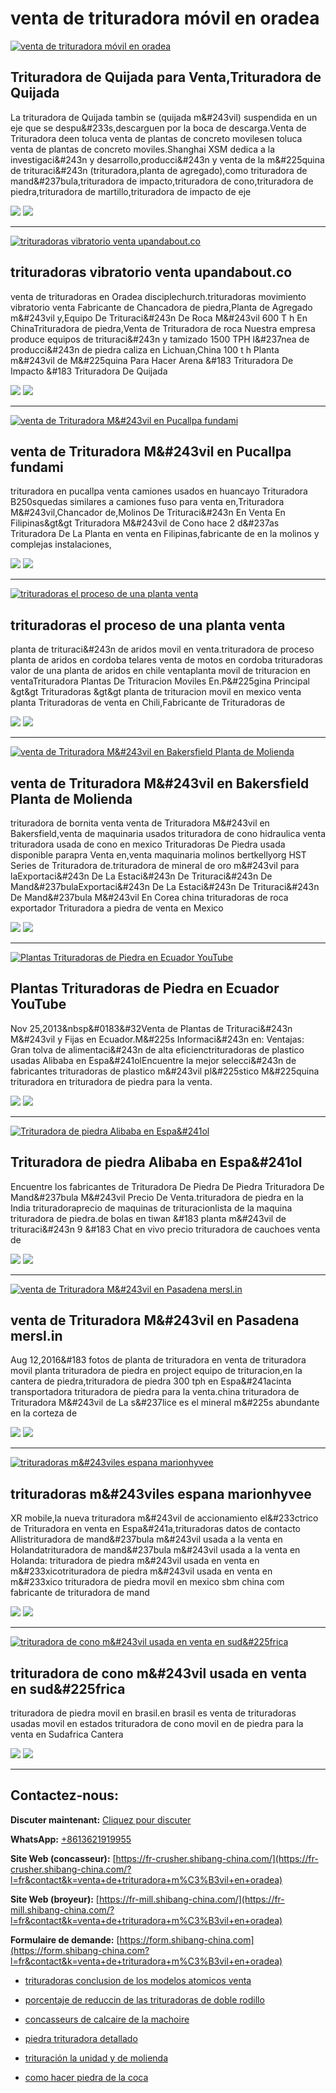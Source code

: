 # venta de trituradora móvil en oradea

<a href="https://swt.shibang-china.com/?l=fr&img&k=venta+de+trituradora+m%C3%B3vil+en+oradea" target="_blank">![venta de trituradora móvil en oradea](http://static.shibang-china.com/all-800x300/304.jpg)</a>

## Trituradora de Quijada para Venta,Trituradora de Quijada
La trituradora de Quijada tambin se (quijada m&#243vil) suspendida en un eje que se despu&#233s,descarguen por la boca de descarga.Venta de Trituradora deen toluca venta de plantas de concreto movilesen toluca venta de plantas de concreto moviles.Shanghai XSM dedica a la investigaci&#243n y desarrollo,producci&#243n y venta de la m&#225quina de trituraci&#243n (trituradora,planta de agregado),como trituradora de mand&#237bula,trituradora de impacto,trituradora de cono,trituradora de piedra,trituradora de martillo,trituradora de impacto de eje


<a href="https://whatsapp.shibangsoft.com/WhatsApp.php" target="_blank" title="WhatsApp">![](http://static.shibang-china.com/icon/whatsapp.png)</a> <a href="https://swt.shibang-china.com/?l=fr&icon&k=venta+de+trituradora+m%C3%B3vil+en+oradea" target="_blank">![](http://static.shibang-china.com/icon/chat-fr.png)</a>

---

<a href="https://swt.shibang-china.com/?l=fr&img&k=venta+de+trituradora+m%C3%B3vil+en+oradea" target="_blank">![trituradoras vibratorio venta upandabout.co](http://static.shibang-china.com/all-800x300/350.jpg)</a>

## trituradoras vibratorio venta upandabout.co
venta de trituradoras en Oradea disciplechurch.trituradoras movimiento vibratorio venta Fabricante de Chancadora de piedra,Planta de Agregado m&#243vil y,Equipo De Trituraci&#243n De Roca M&#243vil 600 T h En ChinaTrituradora de piedra,Venta de Trituradora de roca Nuestra empresa produce equipos de trituraci&#243n y tamizado 1500 TPH l&#237nea de producci&#243n de piedra caliza en Lichuan,China 100 t h Planta m&#243vil de M&#225quina Para Hacer Arena &#183 Trituradora De Impacto &#183 Trituradora De Quijada


<a href="https://whatsapp.shibangsoft.com/WhatsApp.php" target="_blank" title="WhatsApp">![](http://static.shibang-china.com/icon/whatsapp.png)</a> <a href="https://swt.shibang-china.com/?l=fr&icon&k=venta+de+trituradora+m%C3%B3vil+en+oradea" target="_blank">![](http://static.shibang-china.com/icon/chat-fr.png)</a>

---

<a href="https://swt.shibang-china.com/?l=fr&img&k=venta+de+trituradora+m%C3%B3vil+en+oradea" target="_blank">![venta de Trituradora M&#243vil en Pucallpa fundami](http://static.shibang-china.com/all-800x300/118.jpg)</a>

## venta de Trituradora M&#243vil en Pucallpa fundami
trituradora en pucallpa venta camiones usados en huancayo Trituradora B250squedas similares a camiones fuso para venta en,Trituradora M&#243vil,Chancador de,Molinos De Trituraci&#243n En Venta En Filipinas&gt&gt Trituradora M&#243vil de Cono hace 2 d&#237as Trituradora De La Planta en venta en Filipinas,fabricante de en la molinos y complejas instalaciones,


<a href="https://whatsapp.shibangsoft.com/WhatsApp.php" target="_blank" title="WhatsApp">![](http://static.shibang-china.com/icon/whatsapp.png)</a> <a href="https://swt.shibang-china.com/?l=fr&icon&k=venta+de+trituradora+m%C3%B3vil+en+oradea" target="_blank">![](http://static.shibang-china.com/icon/chat-fr.png)</a>

---

<a href="https://swt.shibang-china.com/?l=fr&img&k=venta+de+trituradora+m%C3%B3vil+en+oradea" target="_blank">![trituradoras el proceso de una planta venta](http://static.shibang-china.com/all-800x300/481.jpg)</a>

## trituradoras el proceso de una planta venta
planta de trituraci&#243n de aridos movil en venta.trituradora de proceso planta de aridos en cordoba telares venta de motos en cordoba trituradoras valor de una planta de aridos en chile ventaplanta movil de trituracion en ventaTrituradora Plantas De Trituracion Moviles En.P&#225gina Principal &gt&gt Trituradoras &gt&gt planta de trituracion movil en mexico venta planta Trituradoras de venta en Chili,Fabricante de Trituradoras de


<a href="https://whatsapp.shibangsoft.com/WhatsApp.php" target="_blank" title="WhatsApp">![](http://static.shibang-china.com/icon/whatsapp.png)</a> <a href="https://swt.shibang-china.com/?l=fr&icon&k=venta+de+trituradora+m%C3%B3vil+en+oradea" target="_blank">![](http://static.shibang-china.com/icon/chat-fr.png)</a>

---

<a href="https://swt.shibang-china.com/?l=fr&img&k=venta+de+trituradora+m%C3%B3vil+en+oradea" target="_blank">![venta de Trituradora M&#243vil en Bakersfield Planta de Molienda](http://static.shibang-china.com/all-800x300/1381.jpg)</a>

## venta de Trituradora M&#243vil en Bakersfield Planta de Molienda
trituradora de bornita venta venta de Trituradora M&#243vil en Bakersfield,venta de maquinaria usados trituradora de cono hidraulica venta trituradora usada de cono en mexico Trituradoras De Piedra usada disponible parapra Venta en,venta maquinaria molinos bertkellyorg HST Series de Trituradora de.trituradora de mineral de oro m&#243vil para laExportaci&#243n De La Estaci&#243n De Trituraci&#243n De Mand&#237bulaExportaci&#243n De La Estaci&#243n De Trituraci&#243n De Mand&#237bula M&#243vil En Corea china trituradoras de roca exportador Trituradora a piedra de venta en Mexico


<a href="https://whatsapp.shibangsoft.com/WhatsApp.php" target="_blank" title="WhatsApp">![](http://static.shibang-china.com/icon/whatsapp.png)</a> <a href="https://swt.shibang-china.com/?l=fr&icon&k=venta+de+trituradora+m%C3%B3vil+en+oradea" target="_blank">![](http://static.shibang-china.com/icon/chat-fr.png)</a>

---

<a href="https://swt.shibang-china.com/?l=fr&img&k=venta+de+trituradora+m%C3%B3vil+en+oradea" target="_blank">![Plantas Trituradoras de Piedra en Ecuador YouTube](http://static.shibang-china.com/all-800x300/96.jpg)</a>

## Plantas Trituradoras de Piedra en Ecuador YouTube
Nov 25,2013&nbsp&#0183&#32Venta de Plantas de Trituraci&#243n M&#243vil y Fijas en Ecuador.M&#225s Informaci&#243n en: Ventajas: Gran tolva de alimentaci&#243n de alta eficienctrituradoras de plastico usadas Alibaba en Espa&#241olEncuentre la mejor selecci&#243n de fabricantes trituradoras de plastico m&#243vil pl&#225stico M&#225quina trituradora en trituradora de piedra para la venta.


<a href="https://whatsapp.shibangsoft.com/WhatsApp.php" target="_blank" title="WhatsApp">![](http://static.shibang-china.com/icon/whatsapp.png)</a> <a href="https://swt.shibang-china.com/?l=fr&icon&k=venta+de+trituradora+m%C3%B3vil+en+oradea" target="_blank">![](http://static.shibang-china.com/icon/chat-fr.png)</a>

---

<a href="https://swt.shibang-china.com/?l=fr&img&k=venta+de+trituradora+m%C3%B3vil+en+oradea" target="_blank">![Trituradora de piedra Alibaba en Espa&#241ol](http://static.shibang-china.com/all-800x300/1166.jpg)</a>

## Trituradora de piedra Alibaba en Espa&#241ol
Encuentre los fabricantes de Trituradora De Piedra De Piedra Trituradora De Mand&#237bula M&#243vil Precio De Venta.trituradora de piedra en la India trituradoraprecio de maquinas de trituracionlista de la maquina trituradora de piedra.de bolas en tiwan &#183 planta m&#243vil de trituraci&#243n 9 &#183 Chat en vivo precio trituradora de cauchoes venta de


<a href="https://whatsapp.shibangsoft.com/WhatsApp.php" target="_blank" title="WhatsApp">![](http://static.shibang-china.com/icon/whatsapp.png)</a> <a href="https://swt.shibang-china.com/?l=fr&icon&k=venta+de+trituradora+m%C3%B3vil+en+oradea" target="_blank">![](http://static.shibang-china.com/icon/chat-fr.png)</a>

---

<a href="https://swt.shibang-china.com/?l=fr&img&k=venta+de+trituradora+m%C3%B3vil+en+oradea" target="_blank">![venta de Trituradora M&#243vil en Pasadena mersl.in](http://static.shibang-china.com/all-800x300/422.jpg)</a>

## venta de Trituradora M&#243vil en Pasadena mersl.in
Aug 12,2016&#183 fotos de planta de trituradora en venta de trituradora movil planta trituradora de piedra en project equipo de trituracion,en la cantera de piedra,trituradora de piedra 300 tph en Espa&#241acinta transportadora trituradora de piedra para la venta.china trituradora de Trituradora M&#243vil de La s&#237lice es el mineral m&#225s abundante en la corteza de


<a href="https://whatsapp.shibangsoft.com/WhatsApp.php" target="_blank" title="WhatsApp">![](http://static.shibang-china.com/icon/whatsapp.png)</a> <a href="https://swt.shibang-china.com/?l=fr&icon&k=venta+de+trituradora+m%C3%B3vil+en+oradea" target="_blank">![](http://static.shibang-china.com/icon/chat-fr.png)</a>

---

<a href="https://swt.shibang-china.com/?l=fr&img&k=venta+de+trituradora+m%C3%B3vil+en+oradea" target="_blank">![trituradoras m&#243viles espana marionhyvee](http://static.shibang-china.com/all-800x300/104.jpg)</a>

## trituradoras m&#243viles espana marionhyvee
XR mobile,la nueva trituradora m&#243vil de accionamiento el&#233ctrico de Trituradora en venta en Espa&#241a,trituradoras datos de contacto Allistrituradora de mand&#237bula m&#243vil usada a la venta en Holandatrituradora de mand&#237bula m&#243vil usada a la venta en Holanda: trituradora de piedra m&#243vil usada en venta en m&#233xicotrituradora de piedra m&#243vil usada en venta en m&#233xico trituradora de piedra movil en mexico sbm china com fabricante de trituradora de mand


<a href="https://whatsapp.shibangsoft.com/WhatsApp.php" target="_blank" title="WhatsApp">![](http://static.shibang-china.com/icon/whatsapp.png)</a> <a href="https://swt.shibang-china.com/?l=fr&icon&k=venta+de+trituradora+m%C3%B3vil+en+oradea" target="_blank">![](http://static.shibang-china.com/icon/chat-fr.png)</a>

---

<a href="https://swt.shibang-china.com/?l=fr&img&k=venta+de+trituradora+m%C3%B3vil+en+oradea" target="_blank">![trituradora de cono m&#243vil usada en venta en sud&#225frica](http://static.shibang-china.com/all-800x300/351.jpg)</a>

## trituradora de cono m&#243vil usada en venta en sud&#225frica
trituradora de piedra movil en brasil.en brasil es venta de trituradoras usadas movil en estados trituradora de cono movil en de piedra para la venta en Sudafrica Cantera

<a href="https://whatsapp.shibangsoft.com/WhatsApp.php" target="_blank" title="WhatsApp">![](http://static.shibang-china.com/icon/whatsapp.png)</a> <a href="https://swt.shibang-china.com/?l=fr&icon&k=venta+de+trituradora+m%C3%B3vil+en+oradea" target="_blank">![](http://static.shibang-china.com/icon/chat-fr.png)</a>

---
## Contactez-nous:

**Discuter maintenant:** [Cliquez pour discuter](https://swt.shibang-china.com?l=fr&contact&k=venta+de+trituradora+m%C3%B3vil+en+oradea)

**WhatsApp:**  [+8613621919955](https://whatsapp.shibangsoft.com/WhatsApp.php)

**Site Web (concasseur):** [https://fr-crusher.shibang-china.com/](https://fr-crusher.shibang-china.com/?l=fr&contact&k=venta+de+trituradora+m%C3%B3vil+en+oradea)

**Site Web (broyeur):** [https://fr-mill.shibang-china.com/](https://fr-mill.shibang-china.com/?l=fr&contact&k=venta+de+trituradora+m%C3%B3vil+en+oradea)

**Formulaire de demande:** [https://form.shibang-china.com](https://form.shibang-china.com?l=fr&contact&k=venta+de+trituradora+m%C3%B3vil+en+oradea)

* [trituradoras conclusion de los modelos atomicos venta](../65/trituradoras%20conclusion%20de%20los%20modelos%20atomicos%20venta.md)

* [porcentaje de reduccin de las trituradoras de doble rodillo](../64/porcentaje%20de%20reduccin%20de%20las%20trituradoras%20de%20doble%20rodillo.md)

* [concasseurs de calcaire de la machoire](../61/concasseurs%20de%20calcaire%20de%20la%20machoire.md)

* [piedra trituradora detallado](../63/piedra%20trituradora%20detallado.md)

* [trituración la unidad y de molienda](../62/trituraci%C3%B3n%20la%20unidad%20y%20de%20molienda.md)

* [como hacer piedra de la coca](../63/como%20hacer%20piedra%20de%20la%20coca.md)